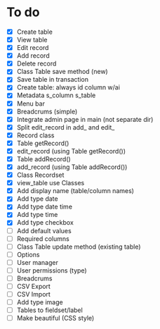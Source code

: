 # To do

- [x] Create table
- [x] View table
- [x] Edit record
- [x] Add record
- [x] Delete record
- [x] Class Table save method (new)
- [x] Save table in transaction
- [x] Create table: always id column w/ai
- [x] Metadata s_column s_table
- [x] Menu bar
- [x] Breadcrums (simple)
- [x] Integrate admin page in main (not separate dir)
- [x] Split edit_record in add_ and edit_
- [x] Record class
- [x] Table getRecord()
- [x] edit_record (using Table getRecord())
- [x] Table addRecord()
- [x] add_record (using Table addRecord())
- [x] Class Recordset
- [x] view_table use Classes
- [x] Add display name (table/column names)
- [x] Add type date
- [x] Add type date time
- [x] Add type time
- [x] Add type checkbox
- [ ] Add default values
- [ ] Required columns
- [ ] Class Table update method (existing table)
- [ ] Options
- [ ] User manager
- [ ] User permissions (type)
- [ ] Breadcrums
- [ ] CSV Export
- [ ] CSV Import
- [ ] Add type image
- [ ] Tables to fieldset/label
- [ ] Make beautiful (CSS style)
